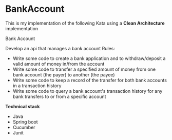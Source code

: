 
# BankAccount

This is my implementation of the following Kata using a **Clean Architecture** implementation

Bank Account

Develop an api that manages a bank account
Rules:
- Write some code to create a bank application and to withdraw/deposit a valid amount of money in/from the account
- Write some code to transfer a specified amount of money from one bank account (the payer) to another (the payee)
- Write some code to keep a record of the transfer for both bank accounts in a transaction history
- Write some code to query a bank account's transaction history for any bank transfers to or from a specific account

**Technical stack**

- Java
- Spring boot
- Cucumber
- Junit